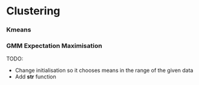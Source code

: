 # Clustering

### Kmeans


### GMM Expectation Maximisation
TODO:
* Change initialisation so it chooses means in the range of the given data
* Add __str__ function
